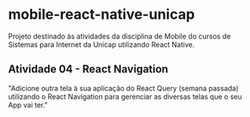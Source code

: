 # mobile-react-native-unicap
Projeto destinado às atividades da disciplina de Mobile do cursos de Sistemas para Internet da Unicap utilizando React Native.

## Atividade 04 - React Navigation
"Adicione outra tela à sua aplicação do React Query (semana passada) utilizando o React Navigation para gerenciar as diversas telas que o seu App vai ter."
